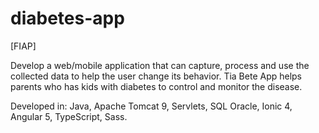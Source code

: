 # diabetes-app
[FIAP] 

Develop a web/mobile application that can capture, process and use the collected data to help the user change its behavior. Tia Bete App helps parents who has kids with diabetes to control and monitor the disease. 

Developed in: Java, Apache Tomcat 9, Servlets, SQL Oracle, Ionic 4, Angular 5, TypeScript, Sass.
